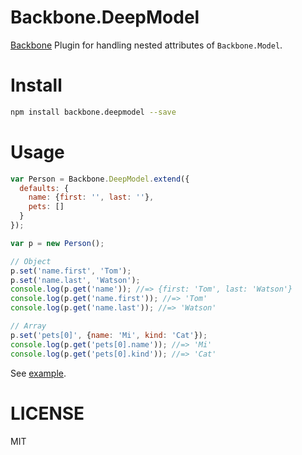 # Backbone.DeepModel

[Backbone](http://backbonejs.org/) Plugin for handling nested attributes of `Backbone.Model`.

# Install

```sh
npm install backbone.deepmodel --save
```

# Usage

```js
var Person = Backbone.DeepModel.extend({
  defaults: {
    name: {first: '', last: ''},
    pets: []
  }
});

var p = new Person();

// Object
p.set('name.first', 'Tom');
p.set('name.last', 'Watson');
console.log(p.get('name')); //=> {first: 'Tom', last: 'Watson'}
console.log(p.get('name.first')); //=> 'Tom'
console.log(p.get('name.last')); //=> 'Watson'

// Array
p.set('pets[0]', {name: 'Mi', kind: 'Cat'});
console.log(p.get('pets[0].name')); //=> 'Mi'
console.log(p.get('pets[0].kind')); //=> 'Cat'
```

See [example](https://github.com/ybiquitous/backbone.deepmodel/blob/master/examples/index.html).

# LICENSE

MIT
